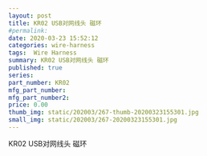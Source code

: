```yaml
---
layout: post
title: KR02 USB对网线头 磁环
#permalink: 
date: 2020-03-23 15:52:12
categories: wire-harness
tags:  Wire Harness
summary: KR02 USB对网线头 磁环
published: true 
series: 
part_number: KR02
mfg_part_number: 
mfg_part_number2: 
price: 0.00
thumb_img: static/202003/267-thumb-20200323155301.jpg
small_img: static/202003/267-20200323155301.jpg
---
```



KR02 USB对网线头 磁环